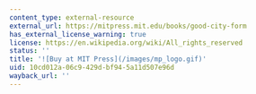 ```yaml
---
content_type: external-resource
external_url: https://mitpress.mit.edu/books/good-city-form
has_external_license_warning: true
license: https://en.wikipedia.org/wiki/All_rights_reserved
status: ''
title: '![Buy at MIT Press](/images/mp_logo.gif)'
uid: 10cd012a-06c9-429d-bf94-5a11d507e96d
wayback_url: ''
---
```

